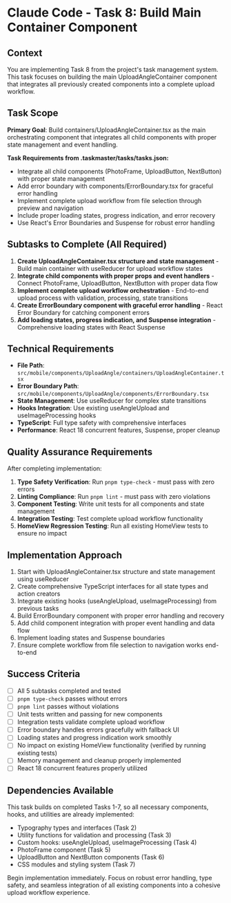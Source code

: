 # Claude Code - Task 8: Build Main Container Component

## Context
You are implementing Task 8 from the project's task management system. This task focuses on building the main UploadAngleContainer component that integrates all previously created components into a complete upload workflow.

## Task Scope
**Primary Goal**: Build containers/UploadAngleContainer.tsx as the main orchestrating component that integrates all child components with proper state management and event handling.

**Task Requirements from .taskmaster/tasks/tasks.json:**
- Integrate all child components (PhotoFrame, UploadButton, NextButton) with proper state management
- Add error boundary with components/ErrorBoundary.tsx for graceful error handling  
- Implement complete upload workflow from file selection through preview and navigation
- Include proper loading states, progress indication, and error recovery
- Use React's Error Boundaries and Suspense for robust error handling

## Subtasks to Complete (All Required)
1. **Create UploadAngleContainer.tsx structure and state management** - Build main container with useReducer for upload workflow states
2. **Integrate child components with proper props and event handlers** - Connect PhotoFrame, UploadButton, NextButton with proper data flow
3. **Implement complete upload workflow orchestration** - End-to-end upload process with validation, processing, state transitions
4. **Create ErrorBoundary component with graceful error handling** - React Error Boundary for catching component errors
5. **Add loading states, progress indication, and Suspense integration** - Comprehensive loading states with React Suspense

## Technical Requirements
- **File Path**: `src/mobile/components/UploadAngle/containers/UploadAngleContainer.tsx`
- **Error Boundary Path**: `src/mobile/components/UploadAngle/components/ErrorBoundary.tsx`
- **State Management**: Use useReducer for complex state transitions
- **Hooks Integration**: Use existing useAngleUpload and useImageProcessing hooks
- **TypeScript**: Full type safety with comprehensive interfaces
- **Performance**: React 18 concurrent features, Suspense, proper cleanup

## Quality Assurance Requirements
After completing implementation:

1. **Type Safety Verification**: Run `pnpm type-check` - must pass with zero errors
2. **Linting Compliance**: Run `pnpm lint` - must pass with zero violations  
3. **Component Testing**: Write unit tests for all components and state management
4. **Integration Testing**: Test complete upload workflow functionality
5. **HomeView Regression Testing**: Run all existing HomeView tests to ensure no impact

## Implementation Approach
1. Start with UploadAngleContainer.tsx structure and state management using useReducer
2. Create comprehensive TypeScript interfaces for all state types and action creators
3. Integrate existing hooks (useAngleUpload, useImageProcessing) from previous tasks
4. Build ErrorBoundary component with proper error handling and recovery
5. Add child component integration with proper event handling and data flow
6. Implement loading states and Suspense boundaries
7. Ensure complete workflow from file selection to navigation works end-to-end

## Success Criteria
- [ ] All 5 subtasks completed and tested
- [ ] `pnpm type-check` passes without errors
- [ ] `pnpm lint` passes without violations
- [ ] Unit tests written and passing for new components
- [ ] Integration tests validate complete upload workflow
- [ ] Error boundary handles errors gracefully with fallback UI
- [ ] Loading states and progress indication work smoothly
- [ ] No impact on existing HomeView functionality (verified by running existing tests)
- [ ] Memory management and cleanup properly implemented
- [ ] React 18 concurrent features properly utilized

## Dependencies Available
This task builds on completed Tasks 1-7, so all necessary components, hooks, and utilities are already implemented:
- Typography types and interfaces (Task 2)
- Utility functions for validation and processing (Task 3)  
- Custom hooks: useAngleUpload, useImageProcessing (Task 4)
- PhotoFrame component (Task 5)
- UploadButton and NextButton components (Task 6)
- CSS modules and styling system (Task 7)

Begin implementation immediately. Focus on robust error handling, type safety, and seamless integration of all existing components into a cohesive upload workflow experience.
